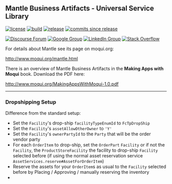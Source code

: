 ## Mantle Business Artifacts - Universal Service Library


[![license](http://img.shields.io/badge/license-CC0%201.0%20Universal-blue.svg)](https://github.com/moqui/mantle-usl/blob/master/LICENSE.md)
[![build](https://travis-ci.org/moqui/mantle-usl.svg)](https://travis-ci.org/moqui/mantle-usl)
[![release](http://img.shields.io/github/release/moqui/mantle-usl.svg)](https://github.com/moqui/mantle-usl/releases)
[![commits since release](http://img.shields.io/github/commits-since/moqui/mantle-usl/v2.2.0.svg)](https://github.com/moqui/mantle-usl/commits/master)

[![Discourse Forum](https://img.shields.io/badge/moqui%20forum-discourse-blue.svg)](https://forum.moqui.org)
[![Google Group](https://img.shields.io/badge/google%20group-moqui-blue.svg)](https://groups.google.com/d/forum/moqui)
[![LinkedIn Group](https://img.shields.io/badge/linked%20in%20group-moqui-blue.svg)](https://www.linkedin.com/groups/4640689)
[![Stack Overflow](https://img.shields.io/badge/stack%20overflow-moqui-blue.svg)](http://stackoverflow.com/questions/tagged/moqui)

For details about Mantle see its page on moqui.org:

<http://www.moqui.org/mantle.html>

There is an overview of Mantle Business Artifacts in the **Making Apps with Moqui** book. Download the PDF here:

<http://www.moqui.org/MakingAppsWithMoqui-1.0.pdf>

---

### Dropshipping Setup
Difference from the standard setup:
- Set the `Facility`'s drop-ship `facilityTypeEnumId` to `FcTpDropShip`
- Set the `Facility`'s `assetAllowOtherOwner` to `'Y'`
- Set the `Facility`'s `ownerPartyId` to the `Party` that will be the order vendor party
- For each `OrderItem` to drop-ship, set the `OrderPart` `Facility` or if not the `Facility`, the `ProductStoreFacility` the facility to drop-ship `Facility` selected before (if using the normal asset reservation service `AssetServices.reserve#AssetForOrderItem`)
- Reserve the assets for your `OrderItem`s as usual to the `Facility` selected before by Placing / Approving / manually reserving the inventory
- 
